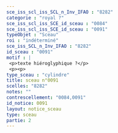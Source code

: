 ```yaml
---
sce_iss_scl_iss_SCL_n_Inv_IFAO : "8282"
categorie : "royal ?"
sce_iss_scl_iss_SCE_id_sceau : "0084"
sce_iss_scl_iss_SCE_id_sceau : "0091"
typeObjet : "Sceau"
roi : "indéterminé"
sce_iss_SCL_n_Inv_IFAO : "8282"
id_sceau : "0091"
motif : |
 <p>texte hiéroglyphique ?</p>
 <p><p>
type_sceau : "cylindre"
title: sceau n°0091
scelles: "8282"
notes: ""
contrescellement: "0084,0091"
id_notice: 0091
layout: notice_sceau
type: sceau
partie: 2
---
```

